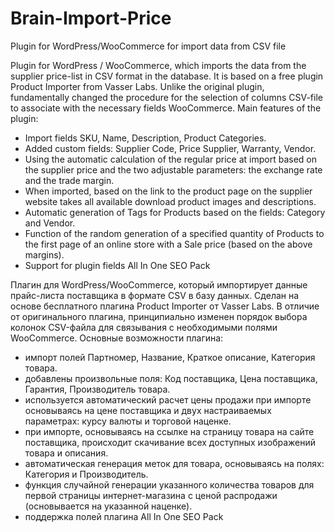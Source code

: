 # Brain-Import-Price
Plugin for WordPress/WooCommerce for import data from CSV file

Plugin for WordPress / WooCommerce, which imports the data from the supplier price-list in CSV format in the database. It is based on a free plugin Product Importer from Vasser Labs. Unlike the original plugin, fundamentally changed the procedure for the selection of columns CSV-file to associate with the necessary fields WooCommerce.
Main features of the plugin:
- Import fields SKU, Name, Description, Product Categories.
- Added custom fields: Supplier Code, Price Supplier, Warranty, Vendor.
- Using the automatic calculation of the regular price at import based on the supplier price and the two adjustable parameters: the exchange rate and the trade margin.
- When imported, based on the link to the product page on the supplier website takes all available download product images and descriptions.
- Automatic generation of Tags for Products based on the fields: Category and Vendor.
- Function of the random generation of a specified quantity of Products to the first page of an online store with a Sale price (based on the above margins).
- Support for plugin fields All In One SEO Pack

Плагин для WordPress/WooCommerce, который импортирует данные прайс-листа поставщика в формате CSV в базу данных. Сделан на основе бесплатного плагина Product Importer от Vasser Labs. В отличие от оригинального плагина, принципиально изменен порядок выбора колонок CSV-файла для связывания с необходимыми полями WooCommerce.
Основные возможности плагина:
- импорт полей Партномер, Название, Краткое описание, Категория товара. 
- добавлены произвольные поля: Код поставщика, Цена поставщика, Гарантия, Производитель товара.
- используется автоматический расчет цены продажи при импорте основываясь  на цене поставщика и двух настраиваемых параметрах: курсу валюты и торговой наценке.
- при импорте, основываясь на ссылке на страницу товара на сайте поставщика, происходит скачивание всех доступных изображений товара и описания.
- автоматическая генерация меток для товара, основываясь на полях: Категория и Производитель.
- функция случайной генерации указанного количества товаров для первой страницы интернет-магазина с ценой распродажи (основывается на указанной наценке).
- поддержка полей плагина All In One SEO Pack
